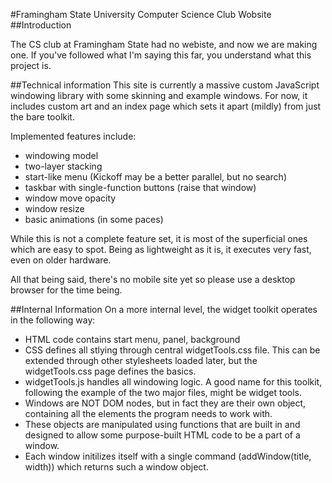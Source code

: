 #Framingham State University Computer Science Club Wobsite
##Introduction

The CS club at Framingham State had no webiste, and now we are making one.
If you've followed what I'm saying this far, you understand what this project is.

##Technical information
This site is currently a massive custom JavaScript windowing library with some skinning and example windows. For now, it includes custom art and an index page which sets it apart (mildly) from just the bare toolkit.

Implemented features include:

- windowing model
- two-layer stacking
- start-like menu (Kickoff may be a better parallel, but no search)
- taskbar with single-function buttons (raise that window)
- window move opacity
- window resize
- basic animations (in some paces)

While this is not a complete feature set, it is most of the superficial ones which are easy to spot. Being as lightweight as it is, it executes very fast, even on older hardware.

All that being said, there's no mobile site yet so please use a desktop browser for the time being.

##Internal Information
On a more internal level, the widget toolkit operates in the following way:
- HTML code contains start menu, panel, background
- CSS defines all stlying through central widgetTools.css file. This can be extended through other stylesheets loaded later, but the widgetTools.css page defines the basics.
- widgetTools.js handles all windowing logic. A good name for this toolkit, following the example of the two major files, might be widget tools.
- Windows are NOT DOM nodes, but in fact they are their own object, containing all the elements the program needs to work with.
- These objects are manipulated using functions that are built in and designed to allow some purpose-built HTML code to be a part of a window.
- Each window initilizes itself with a single command (addWindow(title, width)) which returns such a window object.
